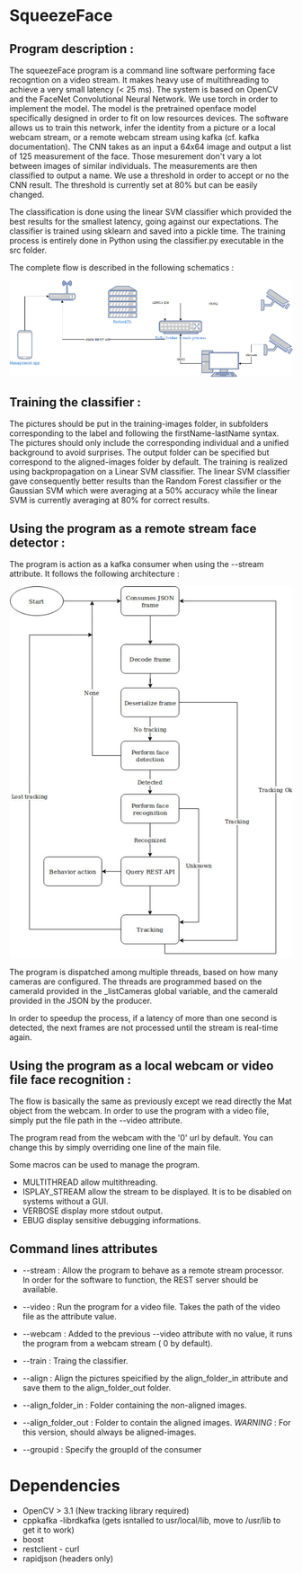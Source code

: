 # SqueezeFace

## Program description :

The squeezeFace program is a command line software performing face recogntion on a video stream. It makes heavy use of multithreading to achieve a very small latency (< 25 ms). The system is based on OpenCV and the FaceNet Convolutional Neural Network. We use torch in order to implement the model.
The model is the pretrained openface model specifically designed in order to fit on low resources devices. 
The software allows us to train this network, infer the identity from a picture or a local webcam stream, or a remote webcam stream using kafka (cf. kafka documentation).
The CNN takes as an input a 64x64 image and output a list of 125 measurement of the face. Those mesurement don't vary a lot between images of similar individuals.
The measurements are then classified to output a name.
We use a threshold in order to accept or no the CNN result. The threshold is currently set at 80% but can be easily changed.

The classification is done using the linear SVM classifier which provided the best results for the smallest latency, going against our expectations.
The classifier is trained using sklearn and saved into a pickle time. The training process is entirely done in Python using the classifier.py executable in the src folder.

The complete flow is described in the following schematics :

![Flow](./doc/Arquitetura-Naif.jpg)

## Training the classifier :

The pictures should be put in the training-images folder, in subfolders corresponding to the label and following the firstName-lastName syntax. The pictures should only include the corresponding individual and a unified background to avoid surprises.
The output folder can be specified but correspond to the aligned-images folder by default.
The training is realized using backpropagation on a Linear SVM classifier.
The linear SVM classifier gave consequently better results than the Random Forest classifier or the Gaussian SVM which were averaging at a 50% accuracy while the linear SVM is currently averaging at 80% for correct results.

## Using the program as a remote stream face detector :

The program is action as a kafka consumer when using the --stream attribute. It follows the following architecture :

![Flow](./doc/FlowSqueezeFace.jpg)

The program is dispatched among multiple threads, based on how many cameras are configured. The threads are programmed based on the cameraId provided in the _listCameras global variable, and the cameraId provided in the JSON by the producer.

In order to speedup the process, if a latency of more than one second is detected, the next frames are not processed until the stream is real-time again.

## Using the program as a local webcam or video file face recognition :

The flow is basically the same as previously except we read directly the Mat object from the webcam.
In order to use the program with a video file, simply put the file path in the --video attribute.

The program read from the webcam with the '0' url by default. You can change this by simply overriding one line of the main file.

Some macros can be used to manage the program.
* MULTITHREAD allow multithreading.
* ISPLAY_STREAM allow the stream to be displayed. It is to be disabled on systems without a GUI.
* VERBOSE display more stdout output.
* EBUG display sensitive debugging informations.

## Command lines attributes

* --stream : Allow the program to behave as a remote stream processor. In order for the software to function, the REST server should
be available.

* --video : Run the program for a video file. Takes the path of the video file as the attribute value.

* --webcam : Added to the previous --video attribute with no value, it runs the program from a webcam stream ( 0 by default).

* --train : Traing the  classifier.

* --align : Align the pictures speicified by the align_folder_in attribute and save them to the align_folder_out folder.

* --align_folder_in : Folder containing the non-aligned images.

* --align_folder_out : Folder to contain the aligned images. *WARNING* : For this version, should always be aligned-images.

* --groupid : Specify the groupId of the consumer
# Dependencies

* OpenCV > 3.1 (New tracking library required)
* cppkafka -librdkafka (gets isntalled to usr/local/lib, move to /usr/lib to get it to work)
* boost
* restclient - curl
* rapidjson (headers only)